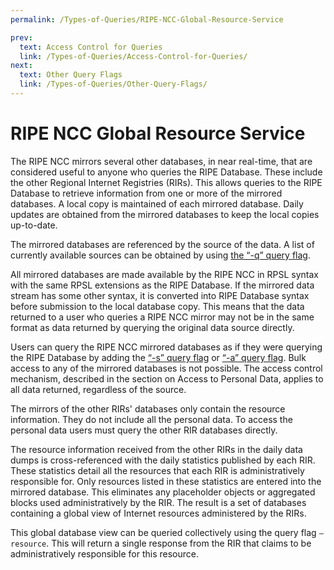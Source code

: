 ```yaml
---
permalink: /Types-of-Queries/RIPE-NCC-Global-Resource-Service

prev:
  text: Access Control for Queries
  link: /Types-of-Queries/Access-Control-for-Queries/
next:
  text: Other Query Flags
  link: /Types-of-Queries/Other-Query-Flags/
---
```


# RIPE NCC Global Resource Service

The RIPE NCC mirrors several other databases, in near real-time, that are considered useful to anyone who queries the RIPE Database. These include the other Regional Internet Registries (RIRs). This allows queries to the RIPE Database to retrieve information from one or more of the mirrored databases. A local copy is maintained of each mirrored database. Daily updates are obtained from the mirrored databases to keep the local copies up-to-date.

The mirrored databases are referenced by the source of the data. A list of currently available sources can be obtained by using [the “-q” query flag](../Types-of-Queries/Other-Query-Flags/#the--q-query-flag).

All mirrored databases are made available by the RIPE NCC in RPSL syntax with the same RPSL extensions as the RIPE Database. If the mirrored data stream has some other syntax, it is converted into RIPE Database syntax before submission to the local database copy. This means that the data returned to a user who queries a RIPE NCC mirror may not be in the same format as data returned by querying the original data source directly.

Users can query the RIPE NCC mirrored databases as if they were querying the RIPE Database by adding the [“-s” query flag](../Types-of-Queries/Other-Query-Flags/#the--s---sources-query-flag) or [“-a” query flag](../Types-of-Queries/Other-Query-Flags/#the--a---all-sources-query-flag). Bulk access to any of the mirrored databases is not possible. The access control mechanism, described in the section on Access to Personal Data, applies to all data returned, regardless of the source.

The mirrors of the other RIRs' databases only contain the resource information. They do not include all the personal data. To access the personal data users must query the other RIR databases directly.

The resource information received from the other RIRs in the daily data dumps is cross-referenced with the daily statistics published by each RIR. These statistics detail all the resources that each RIR is administratively responsible for. Only resources listed in these statistics are entered into the mirrored database. This eliminates any placeholder objects or aggregated blocks used administratively by the RIR. The result is a set of databases containing a global view of Internet resources administered by the RIRs.

This global database view can be queried collectively using the query flag `—resource`. This will return a single response from the RIR that claims to be administratively responsible for this resource.
